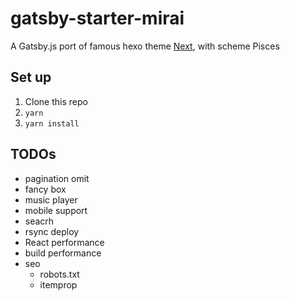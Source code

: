 # gatsby-starter-mirai

A Gatsby.js port of famous hexo theme [Next](https://github.com/theme-next/hexo-theme-next), with scheme Pisces

## Set up

1. Clone this repo
1. `yarn`
1. `yarn install`

## TODOs

- pagination omit
- fancy box
- music player
- mobile support
- seacrh
- rsync deploy
- React performance
- build performance
- seo
  - robots.txt
  - itemprop
